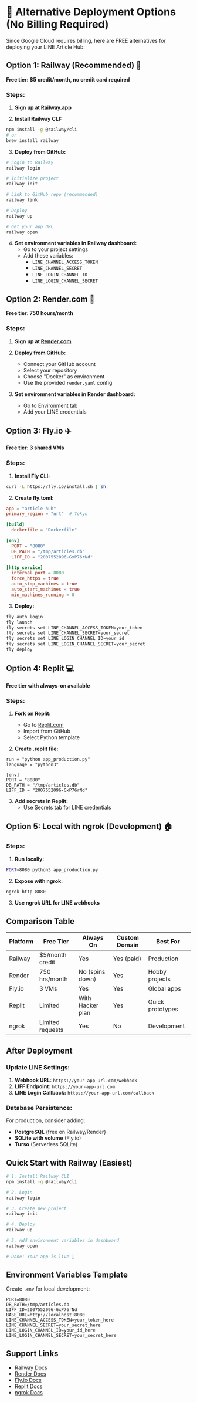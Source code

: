# 🚀 Alternative Deployment Options (No Billing Required)

Since Google Cloud requires billing, here are FREE alternatives for deploying your LINE Article Hub:

## Option 1: Railway (Recommended) 🚂
**Free tier: $5 credit/month, no credit card required**

### Steps:
1. **Sign up at [Railway.app](https://railway.app/)**

2. **Install Railway CLI:**
```bash
npm install -g @railway/cli
# or
brew install railway
```

3. **Deploy from GitHub:**
```bash
# Login to Railway
railway login

# Initialize project
railway init

# Link to GitHub repo (recommended)
railway link

# Deploy
railway up

# Get your app URL
railway open
```

4. **Set environment variables in Railway dashboard:**
   - Go to your project settings
   - Add these variables:
     - `LINE_CHANNEL_ACCESS_TOKEN`
     - `LINE_CHANNEL_SECRET`
     - `LINE_LOGIN_CHANNEL_ID`
     - `LINE_LOGIN_CHANNEL_SECRET`

## Option 2: Render.com 🎨
**Free tier: 750 hours/month**

### Steps:
1. **Sign up at [Render.com](https://render.com/)**

2. **Deploy from GitHub:**
   - Connect your GitHub account
   - Select your repository
   - Choose "Docker" as environment
   - Use the provided `render.yaml` config

3. **Set environment variables in Render dashboard:**
   - Go to Environment tab
   - Add your LINE credentials

## Option 3: Fly.io ✈️
**Free tier: 3 shared VMs**

### Steps:
1. **Install Fly CLI:**
```bash
curl -L https://fly.io/install.sh | sh
```

2. **Create fly.toml:**
```toml
app = "article-hub"
primary_region = "nrt"  # Tokyo

[build]
  dockerfile = "Dockerfile"

[env]
  PORT = "8080"
  DB_PATH = "/tmp/articles.db"
  LIFF_ID = "2007552096-GxP76rNd"

[http_service]
  internal_port = 8080
  force_https = true
  auto_stop_machines = true
  auto_start_machines = true
  min_machines_running = 0
```

3. **Deploy:**
```bash
fly auth login
fly launch
fly secrets set LINE_CHANNEL_ACCESS_TOKEN=your_token
fly secrets set LINE_CHANNEL_SECRET=your_secret
fly secrets set LINE_LOGIN_CHANNEL_ID=your_id
fly secrets set LINE_LOGIN_CHANNEL_SECRET=your_secret
fly deploy
```

## Option 4: Replit 💻
**Free tier with always-on available**

### Steps:
1. **Fork on Replit:**
   - Go to [Replit.com](https://replit.com/)
   - Import from GitHub
   - Select Python template

2. **Create .replit file:**
```
run = "python app_production.py"
language = "python3"

[env]
PORT = "8080"
DB_PATH = "/tmp/articles.db"
LIFF_ID = "2007552096-GxP76rNd"
```

3. **Add secrets in Replit:**
   - Use Secrets tab for LINE credentials

## Option 5: Local with ngrok (Development) 🏠

### Steps:
1. **Run locally:**
```bash
PORT=8080 python3 app_production.py
```

2. **Expose with ngrok:**
```bash
ngrok http 8080
```

3. **Use ngrok URL for LINE webhooks**

## Comparison Table

| Platform | Free Tier | Always On | Custom Domain | Best For |
|----------|-----------|-----------|---------------|----------|
| Railway | $5/month credit | Yes | Yes (paid) | Production |
| Render | 750 hrs/month | No (spins down) | Yes | Hobby projects |
| Fly.io | 3 VMs | Yes | Yes | Global apps |
| Replit | Limited | With Hacker plan | Yes | Quick prototypes |
| ngrok | Limited requests | Yes | No | Development |

## After Deployment

### Update LINE Settings:
1. **Webhook URL:** `https://your-app-url.com/webhook`
2. **LIFF Endpoint:** `https://your-app-url.com`
3. **LINE Login Callback:** `https://your-app-url.com/callback`

### Database Persistence:
For production, consider adding:
- **PostgreSQL** (free on Railway/Render)
- **SQLite with volume** (Fly.io)
- **Turso** (Serverless SQLite)

## Quick Start with Railway (Easiest)

```bash
# 1. Install Railway CLI
npm install -g @railway/cli

# 2. Login
railway login

# 3. Create new project
railway init

# 4. Deploy
railway up

# 5. Add environment variables in dashboard
railway open

# Done! Your app is live 🎉
```

## Environment Variables Template

Create `.env` for local development:
```env
PORT=8080
DB_PATH=/tmp/articles.db
LIFF_ID=2007552096-GxP76rNd
BASE_URL=http://localhost:8080
LINE_CHANNEL_ACCESS_TOKEN=your_token_here
LINE_CHANNEL_SECRET=your_secret_here
LINE_LOGIN_CHANNEL_ID=your_id_here
LINE_LOGIN_CHANNEL_SECRET=your_secret_here
```

## Support Links

- [Railway Docs](https://docs.railway.app/)
- [Render Docs](https://render.com/docs)
- [Fly.io Docs](https://fly.io/docs/)
- [Replit Docs](https://docs.replit.com/)
- [ngrok Docs](https://ngrok.com/docs)